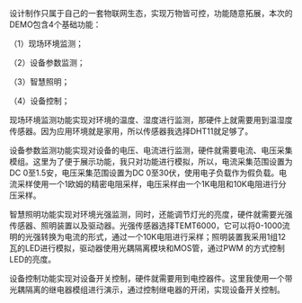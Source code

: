 设计制作只属于自己的一套物联网生态，实现万物皆可控，功能随意拓展，本次的DEMO包含4个基础功能：

（1）现场环境监测；

（2）设备参数监测；

（3）智慧照明；

（4）设备控制；

现场环境监测功能实现对环境的温度、湿度进行监测，那硬件上就需要用到温湿度传感器。因为应用环境就是家用，所以传感器我选择DHT11就足够了。

设备参数监测功能实现对设备的电压、电流进行监测，硬件就需要电流、电压采集模组。这里为了便于展示功能，我只对功能进行模拟，所以，电流采集范围设置为DC 0至1.5安，电压采集范围设置为DC 0至30伏，使用电子负载作为假负载。电流采样使用一个1欧姆的精密电阻采样，电压采样由一个1K电阻和10K电阻进行分压采样。

智慧照明功能实现对环境光强监测，同时，还能调节灯光的亮度，硬件就需要光强传感器、照明装置以及驱动器。光强传感器选择TEMT6000，它可以将0-1000流明的光强转换为电流的形式，通过一个10K电阻进行采样；照明装置我采用1组12瓦的LED进行模拟，驱动器使用光耦隔离模块和MOS管，通过PWM 的方式控制LED的亮度。

设备控制功能实现对设备开关控制，硬件就需要用到电控器件。这里我使用一个带光耦隔离的继电器模组进行演示，通过控制继电器的开闭，实现设备开关控制。
